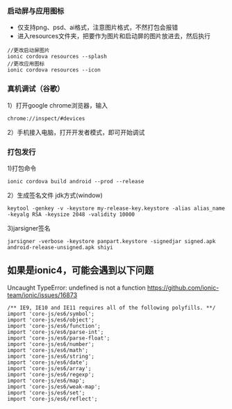 ### 启动屏与应用图标 
- 仅支持png、psd、ai格式，注意图片格式，不然打包会报错 
- 进入resources文件夹，把要作为图片和启动屏的图片放进去，然后执行

```
//更改启动屏图片
ionic cordova resources --splash
//更改应用图标
ionic cordova resources --icon    
```


### 真机调试（谷歌）
1）打开google chrome浏览器，输入
```
chrome://inspect/#devices
```
2）手机接入电脑，打开开发者模式，即可开始调试
### 打包发行
1)打包命令
```
ionic cordova build android --prod --release
```
2）生成签名文件   jdk方式(window)
```
keytool -genkey -v -keystore my-release-key.keystore -alias alias_name -keyalg RSA -keysize 2048 -validity 10000 
```
3)jarsigner签名
```
jarsigner -verbose -keystore panpart.keystore -signedjar signed.apk android-release-unsigned.apk shiyi
```

## 如果是ionic4，可能会遇到以下问题
Uncaught TypeError: undefined is not a function
https://github.com/ionic-team/ionic/issues/16873
```
/** IE9, IE10 and IE11 requires all of the following polyfills. **/
import 'core-js/es6/symbol';
import 'core-js/es6/object';
import 'core-js/es6/function';
import 'core-js/es6/parse-int';
import 'core-js/es6/parse-float';
import 'core-js/es6/number';
import 'core-js/es6/math';
import 'core-js/es6/string';
import 'core-js/es6/date';
import 'core-js/es6/array';
import 'core-js/es6/regexp';
import 'core-js/es6/map';
import 'core-js/es6/weak-map';
import 'core-js/es6/set';
import 'core-js/es6/reflect';
```